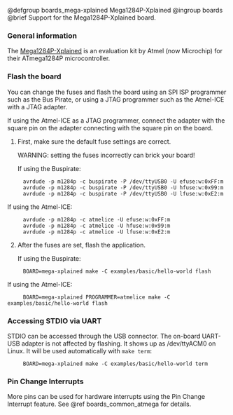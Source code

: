 @defgroup    boards_mega-xplained Mega1284P-Xplained
@ingroup     boards
@brief       Support for the Mega1284P-Xplained board.

### General information

The [Mega1284P-Xplained](http://www.microchip.com/DevelopmentTools/ProductDetails.aspx?PartNO=atmega1284p-xpld)
is an evaluation kit by Atmel (now Microchip) for their ATmega1284P microcontroller.

### Flash the board

You can change the fuses and flash the board using an SPI ISP programmer such
as the Bus Pirate, or using a JTAG programmer such as the Atmel-ICE with a
JTAG adapter.

If using the Atmel-ICE as a JTAG programmer, connect the adapter with the
square pin on the adapter connecting with the square pin on the board.

1. First, make sure the default fuse settings are correct.<br/>

   WARNING: setting the fuses incorrectly can brick your board!

   If using the Buspirate:
```
     avrdude -p m1284p -c buspirate -P /dev/ttyUSB0 -U efuse:w:0xFF:m
     avrdude -p m1284p -c buspirate -P /dev/ttyUSB0 -U hfuse:w:0x99:m
     avrdude -p m1284p -c buspirate -P /dev/ttyUSB0 -U lfuse:w:0xE2:m
```

   If using the Atmel-ICE:
```
     avrdude -p m1284p -c atmelice -U efuse:w:0xFF:m
     avrdude -p m1284p -c atmelice -U hfuse:w:0x99:m
     avrdude -p m1284p -c atmelice -U lfuse:w:0xE2:m
```

2. After the fuses are set, flash the application.

   If using the Buspirate:
```
     BOARD=mega-xplained make -C examples/basic/hello-world flash
```

   If using the Atmel-ICE:
```
     BOARD=mega-xplained PROGRAMMER=atmelice make -C examples/basic/hello-world flash
```

### Accessing STDIO via UART

STDIO can be accessed through the USB connector. The on-board UART-USB
adapter is not affected by flashing. It shows up as /dev/ttyACM0 on Linux.
It will be used automatically with `make term`:
```
     BOARD=mega-xplained make -C examples/basic/hello-world term
```

### Pin Change Interrupts

More pins can be used for hardware interrupts using the Pin Change
Interrupt feature. See @ref boards_common_atmega for details.
